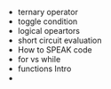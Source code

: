 
- ternary operator
- toggle condition
- logical opeartors
- short circuit evaluation
- How to SPEAK code
- for vs while
- functions Intro
- 